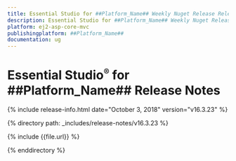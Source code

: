 ```yaml
---
title: Essential Studio for ##Platform_Name## Weekly Nuget Release Release Notes  
description: Essential Studio for ##Platform_Name## Weekly Nuget Release Release Notes  
platform: ej2-asp-core-mvc
publishingplatform: ##Platform_Name##
documentation: ug
---
```


# Essential Studio<sup style="font-size:70%">&reg;</sup> for  ##Platform_Name##  Release Notes  

{% include release-info.html date="October 3, 2018"   version="v16.3.23"  %} 

{% directory path: _includes/release-notes/v16.3.23 %}

{% include {{file.url}} %}

{% enddirectory %}
